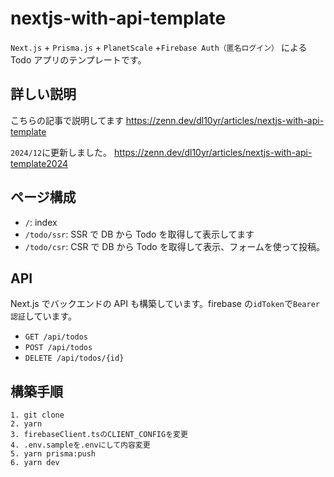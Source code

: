 # nextjs-with-api-template

`Next.js` + `Prisma.js` + `PlanetScale` +`Firebase Auth（匿名ログイン）` による Todo アプリのテンプレートです。

## 詳しい説明

こちらの記事で説明してます
https://zenn.dev/dl10yr/articles/nextjs-with-api-template

`2024/12`に更新しました。
https://zenn.dev/dl10yr/articles/nextjs-with-api-template2024

## ページ構成

- `/`: index
- `/todo/ssr`: SSR で DB から Todo を取得して表示してます
- `/todo/csr`: CSR で DB から Todo を取得して表示、フォームを使って投稿。

## API

Next.js でバックエンドの API も構築しています。firebase の`idToken`で`Bearer認証`しています。

- `GET /api/todos`
- `POST /api/todos`
- `DELETE /api/todos/{id}`

## 構築手順

```
1. git clone
2. yarn
3. firebaseClient.tsのCLIENT_CONFIGを変更
4. .env.sampleを.envにして内容変更
5. yarn prisma:push
6. yarn dev
```